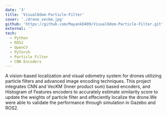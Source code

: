 ```yaml
---
date: '3'
title: 'VisualOdom-Particle-Filter'
cover: './drone_veckm.jpg'
github: 'https://github.com/MayankD409/VisualOdom-Particle-Filter.git'
external: ''
tech:
  - Python
  - ROS2
  - OpenCV
  - PyTorch
  - Particle Filter
  - CNN Encoders
---
```


A vision-based localization and visual odometry system for drones utilizing particle filters and advanced image encoding techniques. This project integrates CNN and VecKM (Inner product sum) based encoders, and Histogram of Features encoders to accurately estimate similarity score to update the weights of particle filter and effeciently localize the drone.We were able to validate the performance through simulation in Gazebo and ROS2.
